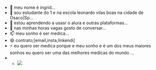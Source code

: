 - 👋 meu nome é ingrid...
- 👀 sou estudante do 1 e na escola leonardo vilas boas na cidade de Osaco|Sp...
- 🌱 estou aprendendo a usasr o alura e outras plataformas...
- 💞️ nas minhas horas vagas gosto de conversar...
- 📫 meu sonho é ser medica...
- 😄  contrato;[email,insta,linkendi]
- ⚡ eu quero ser medica porque e meu sonho e é um dos meus maiores sonhos eu quero ser uma das melhores medicas do mundo  ...
- - ![](https://media1.tenor.com/m/CzaHhPyIR8gAAAAC/rosy00.gif)

<!---
oliveiraaaaaaaaa/oliveiraaaaaaaaa is a ✨ special ✨ repository because its `README.md` (this file) appears on your GitHub profile.
You can click the Preview link to take a look at your changes.
--->
